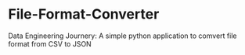 # File-Format-Converter
Data Engineering Journery: A simple python application to comvert file format from CSV to JSON
